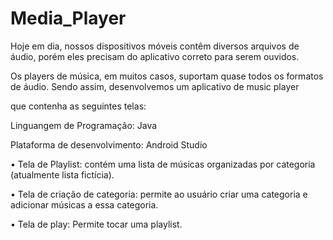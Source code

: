 # Media_Player

Hoje em dia, nossos dispositivos móveis contêm diversos arquivos de áudio, porém eles precisam do aplicativo correto para serem ouvidos.

Os players de música, em muitos casos, suportam quase todos os formatos de áudio. Sendo assim, desenvolvemos um aplicativo de music player


que contenha as seguintes telas:

Linguangem de Programação: Java


Plataforma de desenvolvimento: Android Studio

 •	Tela de Playlist: contém uma lista de músicas organizadas por categoria (atualmente lista fictícia).
 
 
 •	 Tela de criação de categoria: permite ao usuário criar uma categoria e adicionar músicas a essa categoria.
 
 
 •	Tela de play: Permite tocar uma playlist.


